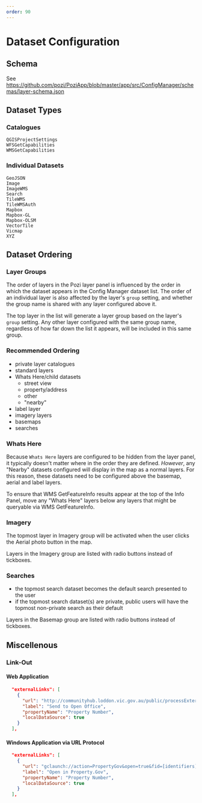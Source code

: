 ```yaml
---
order: 90
---
```


# Dataset Configuration

## Schema

See https://github.com/pozi/PoziApp/blob/master/app/src/ConfigManager/schemas/layer-schema.json

## Dataset Types

### Catalogues

```
QGISProjectSettings
WFSGetCapabilities
WMSGetCapabilities
```

### Individual Datasets

```
GeoJSON
Image
ImageWMS
Search
TileWMS
TileWMSAuth
Mapbox
Mapbox-GL
Mapbox-OLSM
VectorTile
Vicmap
XYZ
```

## Dataset Ordering

### Layer Groups

The order of layers in the Pozi layer panel is influenced by the order in which the dataset appears in the Config Manager dataset list. The order of an individual layer is also affected by the layer's `group` setting, and whether the group name is shared with any layer configured above it.

The top layer in the list will generate a layer group based on the layer's `group` setting. Any other layer configured with the same group name, regardless of how far down the list it appears, will be included in this same group.

### Recommended Ordering

* private layer catalogues
* standard layers
* Whats Here/child datasets
  * street view
  * property/address
  * other
  * "nearby"
* label layer
* imagery layers
* basemaps
* searches

### Whats Here

Because `Whats Here` layers are configured to be hidden from the layer panel, it typically doesn't matter where in the order they are defined. *However*, any "Nearby" datasets configured will display in the map as a normal layers. For this reason, these datasets need to be configured above the basemap, aerial and label layers.

To ensure that WMS GetFeatureInfo results appear at the top of the Info Panel, move any "Whats Here" layers below any layers that might be queryable via WMS GetFeatureInfo.

### Imagery

The topmost layer in Imagery group will be activated when the user clicks the Aerial photo button in the map.

Layers in the Imagery group are listed with radio buttons instead of tickboxes.

### Searches

* the topmost search dataset becomes the default search presented to the user
* if the topmost search dataset(s) are private, public users will have the topmost non-private search as their default

Layers in the Basemap group are listed with radio buttons instead of tickboxes.

## Miscellenous

### Link-Out

#### Web Application

```json
  "externalLinks": [
    {
      "url": "http://communityhub.loddon.vic.gov.au/public/processExternalAction.aspx?element=assessmentid&source=pozi&id=[identifiers]",
      "label": "Send to Open Office",
      "propertyName": "Property Number",
      "localDataSource": true
    }
  ],
```

#### Windows Application via URL Protocol

```json
  "externalLinks": [
    {
      "url": "gclaunch://action=PropertyGov&open=true&fid=[identifiers]&rnd=1611116478",
      "label": "Open in Property.Gov",
      "propertyName": "Property Number",
      "localDataSource": true
    }
  ],
```
